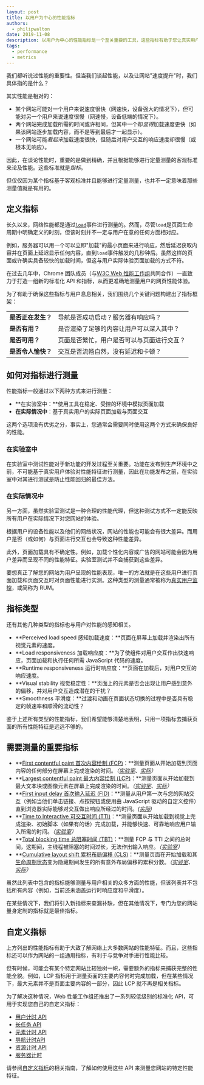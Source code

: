 ```yaml
---
layout: post
title: 以用户为中心的性能指标
authors:
  - philipwalton
date: 2019-11-08
description: 以用户为中心的性能指标是一个至关重要的工具，这些指标有助于您让真实用户受益，从而改进您的网站体验。
tags:
  - performance
  - metrics
---
```


我们都听说过性能的重要性。但当我们谈起性能，以及让网站"速度提升"时，我们具体指的是什么？

其实性能是相对的：

- 某个网站可能对一个用户来说速度很快（网速快，设备强大的情况下），但可能对另一个用户来说速度很慢（网速慢，设备低端的情况下）。
- 两个网站完成加载所需的时间或许相同，但其中一个却*显得*加载速度更快（如果该网站逐步加载内容，而不是等到最后才一起显示）。
- 一个网站可能*看起来*加载速度很快，但随后对用户交互的响应速度却很慢（或根本无响应）。

因此，在谈论性能时，重要的是做到精确，并且根据能够进行定量测量的客观标准来论及性能。这些标准就是*指标*。

但仅仅因为某个指标基于客观标准并且能够进行定量测量，也并不一定意味着那些测量值就是有用的。

## 定义指标

长久以来，网络性能都是通过<code>[load](https://developer.mozilla.org/docs/Web/API/Window/load_event)</code>事件进行测量的。然而，尽管<code>load</code>是页面生命周期中明确定义的时刻，但该时刻并不一定与用户在意的任何方面相对应。

例如，服务器可以用一个可以立即"加载"的最小页面来进行响应，然后延迟获取内容并在页面上延迟显示任何内容，直到`load`事件触发的几秒钟后。虽然这样的页面或许确实具备较快的加载时间，但这与用户实际体验页面加载的方式不符。

在过去几年中，Chrome 团队成员（与[W3C Web 性能工作组](https://www.w3.org/webperf/)共同合作）一直致力于打造一组新的标准化 API 和指标，从而更准确地测量用户的网页性能体验。

为了有助于确保这些指标与用户息息相关，我们围绕几个关键问题构建出了指标框架：

<table id="questions">
  <tr>
    <td><strong>是否正在发生？</strong></td>
    <td>导航是否成功启动？服务器有响应吗？</td>
  </tr>
  <tr>
    <td><strong>是否有用？</strong></td>
    <td>是否渲染了足够的内容让用户可以深入其中？</td>
  </tr>
  <tr>
    <td><strong>是否可用？</strong></td>
    <td>页面是否繁忙，用户是否可以与页面进行交互？</td>
  </tr>
  <tr>
    <td><strong>是否令人愉快？</strong></td>
    <td>交互是否流畅自然，没有延迟和卡顿？</td>
  </tr>
</table>

## 如何对指标进行测量

性能指标一般通过以下两种方式来进行测量：

- **在实验室中：**使用工具在稳定、受控的环境中模拟页面加载
- **在实际情况中**：基于真实用户的实际页面加载与页面交互

这两个选项没有优劣之分，事实上，您通常会需要同时使用这两个方式来确保良好的性能。

### 在实验室中

在实验室中测试性能对于新功能的开发过程至关重要。功能在发布到生产环境中之前，不可能基于真实用户体验对性能特征进行测量，因此在功能发布之前，在实验室中对其进行测试是防止性能回归的最佳方法。

### 在实际情况中

另一方面，虽然实验室测试是一种合理的性能代理，但这种测试方式不一定能反映所有用户在实际情况下对您网站的体验。

根据用户的设备性能以及他们的网络状况，网站的性能也可能会有很大差异。而用户是否（或如何）与页面进行交互也会导致这种性能差异。

此外，页面加载具有不确定性。例如，加载个性化内容或广告的网站可能会因为用户差异而呈现不同的性能特征。实验室测试并不会捕获到这些差异。

要想真正了解您的网站为用户呈现的性能表现，唯一的方法就是在这些用户进行页面加载和页面交互时对页面性能进行实测。这种类型的测量通常被称为[真实用户监控](https://en.wikipedia.org/wiki/Real_user_monitoring)，或简称为 RUM。

## 指标类型

还有其他几种类型的指标也与用户对性能的感知相关。

- **Perceived load speed 感知加载速度：**页面在屏幕上加载并渲染出所有视觉元素的速度。
- **Load responsiveness 加载响应度：**为了使组件对用户交互作出快速响应，页面加载和执行任何所需 JavaScript 代码的速度。
- **Runtime responsiveness 运行时响应度：**页面在加载后，对用户交互的响应速度。
- **Visual stability 视觉稳定性：**页面上的元素是否会出现让用户感到意外的偏移，并对用户交互造成潜在的干扰？
- **Smoothness 平滑度：**过渡和动画在页面状态切换的过程中是否具有稳定的帧速率和顺滑的流动性？

鉴于上述所有类型的性能指标，我们希望能够清楚地表明，只用一项指标去捕获页面的所有性能特征是远远不够的。

## 需要测量的重要指标

- **[First contentful paint 首次内容绘制 (FCP)](/fcp/)：**测量页面从开始加载到页面内容的任何部分在屏幕上完成渲染的时间。*（[实验室](#in-the-lab)、[实际](#in-the-field)）*
- **[Largest contentful paint 最大内容绘制 (LCP)](/lcp/)：**测量页面从开始加载到最大文本块或图像元素在屏幕上完成渲染的时间。*（[实验室](#in-the-lab)、[实际](#in-the-field)）*
- **[First input delay 首次输入延迟 (FID)](/fid/)：**测量从用户第一次与您的网站交互（例如当他们单击链接、点按按钮或使用由 JavaScript 驱动的自定义控件）直到浏览器实际能够对交互做出响应所经过的时间。*([实际](#in-the-field))*
- **[Time to Interactive 可交互时间 (TTI)](/tti/)：**测量页面从开始加载到视觉上完成渲染、初始脚本（如果有的话）完成加载，并能够快速、可靠地响应用户输入所需的时间。*（[实验室](#in-the-lab)）*
- **[Total blocking time 总阻塞时间 (TBT)](/tbt/)：**测量 FCP 与 TTI 之间的总时间，这期间，主线程被阻塞的时间过长，无法作出输入响应。*（[实验室](#in-the-lab)）*
- **[Cumulative layout shift 累积布局偏移 (CLS)](/cls/)：**测量页面在开始加载和其[生命周期状态](https://developer.chrome.com/blog/page-lifecycle-api/)变为隐藏期间发生的所有意外布局偏移的累积分数。*（[实验室](#in-the-lab)、[实际](#in-the-field)）*

虽然此列表中包含的指标能够测量与用户相关的众多方面的性能，但该列表并不包括所有内容（例如，当前还未涵盖运行时响应度和平滑度）。

在某些情况下，我们将引入新指标来查漏补缺，但在其他情况下，专门为您的网站量身定制的指标就是最佳指标。

## 自定义指标

上方列出的性能指标有助于大致了解网络上大多数网站的性能特征。而且，这些指标还可以作为网站的一组通用指标，有利于与竞争对手进行性能比较。

但有时候，可能会有某个特定网站比较独树一帜，需要额外的指标来捕获完整的性能全貌。例如，LCP 指标用于测量页面的主要内容何时完成加载，但在某些情况下，最大元素并不是页面主要内容的一部分，因此 LCP 就不再是相关指标。

为了解决这种情况，Web 性能工作组还推出了一系列较低级别的标准化 API，可用于实现您自己的自定义指标：

- [用户计时 API](https://w3c.github.io/user-timing/)
- [长任务 API](https://w3c.github.io/longtasks/)
- [元素计时 API](https://wicg.github.io/element-timing/)
- [导航计时API](https://w3c.github.io/navigation-timing/)
- [资源计时 API](https://w3c.github.io/resource-timing/)
- [服务器计时](https://w3c.github.io/server-timing/)

请参阅[自定义指标](/custom-metrics/)的相关指南，了解如何使用这些 API 来测量您网站的特定性能特征。
